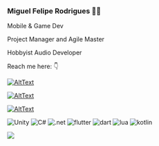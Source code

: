### Miguel Felipe Rodrigues 👨‍💻
Mobile & Game Dev

Project Manager and Agile Master

Hobbyist Audio Developer



Reach me here: 👇

[![AltText](https://img.shields.io/badge/LinkedIn-0077B5?style=for-the-badge&logo=linkedin&logoColor=white)](https://www.linkedin.com/in/miguel-felipe-rodrigues-68b845120/)

[![AltText](https://img.shields.io/badge/Itch.io-FA5C5C?style=for-the-badge&logo=itch.io&logoColor=white)](https://kaelgeass.itch.io/)

[![AltText](https://img.shields.io/badge/SoundCloud-FF3300?style=for-the-badge&logo=soundcloud&logoColor=white)](https://soundcloud.com/kaelzi)
 	

<!--
**miguelfeliperod/miguelfeliperod** is a ✨ _special_ ✨ repository because its `README.md` (this file) appears on your GitHub profile.

Here are some ideas to get you started:

- 🔭 I’m currently working on ...
- 🌱 I’m currently learning ...
- 👯 I’m looking to collaborate on ...
- 🤔 I’m looking for help with ...
- 💬 Ask me about ...
- 📫 How to reach me: ...
- 😄 Pronouns: ...
- ⚡ Fun fact: ...
-->

![Unity]( 	https://img.shields.io/badge/Unity-100000?style=for-the-badge&logo=unity&logoColor=white) 
![C#](https://img.shields.io/badge/C%23-239120?style=for-the-badge&logo=c-sharp&logoColor=white) 
![.net](https://img.shields.io/badge/.NET-5C2D91?style=for-the-badge&logo=.net&logoColor=white) 
![flutter]( 	https://img.shields.io/badge/Flutter-02569B?style=for-the-badge&logo=flutter&logoColor=white) 
![dart](https://img.shields.io/badge/Dart-0175C2?style=for-the-badge&logo=dart&logoColor=white) 
![lua](https://img.shields.io/badge/Lua-2C2D72?style=for-the-badge&logo=lua&logoColor=white) 
![kotlin](https://img.shields.io/badge/Kotlin-0095D5?&style=for-the-badge&logo=kotlin&logoColor=white) 

![](https://github-readme-stats.vercel.app/api?username=miguelfeliperod&count_private=true&show_icons=true&theme=tokyonight&hide=stars,prs,issues,contribs)
